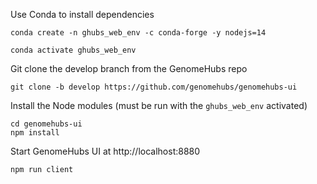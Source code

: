 Use Conda to install dependencies

```
conda create -n ghubs_web_env -c conda-forge -y nodejs=14

conda activate ghubs_web_env

```

Git clone the develop branch from the GenomeHubs repo

```
git clone -b develop https://github.com/genomehubs/genomehubs-ui
```

Install the Node modules (must be run with the `ghubs_web_env` activated)

```
cd genomehubs-ui
npm install
```

Start GenomeHubs UI at http://localhost:8880

```
npm run client
```
